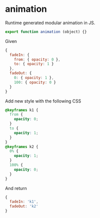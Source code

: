 # animation

Runtime generated modular animation in JS.

```js
export function animation (object) {}
```

Given

```js
{
  fadeIn: {
    from: { opacity: 0 },
    to: { opacity: 1 }
  },
  fadeOut: {
    0: { opacity: 1 },
    100: { opacity: 0 }
  }
}
```

Add new style with the following CSS

```css
@keyframes k1 {
  from {
    opacity: 0;
  }
  to {
    opacity: 1;
  }
}
@keyframes k2 {
  0% {
    opacity: 1;
  }
  100% {
    opacity: 0;
  }
}
```

And return

```js
{
  fadeIn: 'k1',
  fadeOut: 'k2'
}
```
